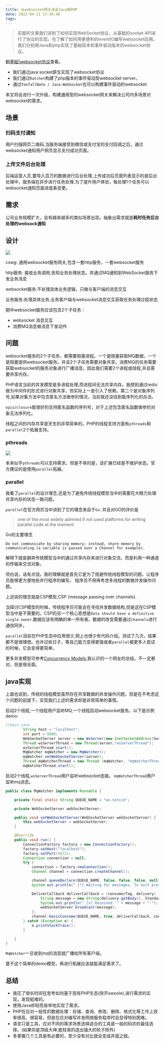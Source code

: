 ```yaml
---
title: 从websocket网关谈谈Java和PHP
date: 2022-04-21 17:34:46
tags:
---
```


> 前面的文章我们讲到了如何实现WebSocket协议，从基础的socket API进行了协议的实现。也了解了如何用更便利的eventIO编写websocket应用。我们分别用Java和php实现了基础班本和事件驱动版本的websocket协议。

戳[基础|websocket协议](https://visonforcoding.xyz/2022/04/06/%E5%9F%BA%E7%A1%80-websocket%E5%8D%8F%E8%AE%AE/)查看。

- 我们通过java socket原生实现了websocket协议
- 我们通过`Ratchet`构建了php版本的事件驱动型websocket server。
- 通过`TooTallNate / Java-WebSocket`也可以构建事件驱动的websocket

本文将会进行一次升级，构建通用型的websocket网关来解决公司内多场景对websocket的需求。

## 场景

### 扫码支付通知

用户扫描网页二维码,当服务端接受到微信或支付宝的支付回调之后，通过websocket通知用户网页显示支付成功页面。

### 上传文件后台处理

后端运营人员,要导入百万的数据进行后台处理,上传成功后页面列表显示的是后台处理中，服务端在异步进行任务处理.为了提升用户体验，每处理1个任务可以websocket通知页面进度条变更。

## 需求

公司业务规模扩大，会有越来越多的类似场景出现。抽象出需求就是**耗时任务后台处理的websock通知**

## 设计

![](https://vison-blog.oss-cn-beijing.aliyuncs.com/20220421180158.png)

cswg: 通用websocket服务网关,包含一套http服务，一套websocket服务

http服务: 接收业务调用,告知业务处理状态。并通过MQ通知到WebSocket服务下发业务消息

websocket服务:不处理具体业务逻辑，只做与客户端的消息交互

业务服务:处理具体业务,业务客户端与websocket消息交互获取任务处理过程状态

期中websocket服务应该包含2个子任务：

- websocket 消息交互
- 消费MQ消息做消息下发动作

## 问题

websocket服务的2个子任务，都需要阻塞进程。一个是阻塞获取MQ数据，一个是阻塞提供websocket服务。并且2个子任务需要对象共享。消费MQ的任务需要获取websocket的服务对象进行广播消息。因此我们需要2个进程或线程,并且需要共享内存。

PHP语言当前的并发模型是多进程处理,而进程间无法共享内存。我想到通过redis做为中间件的形式进行对象共享，但实际上一是引入了依赖。第二个是对象序列号,如果对象方法中包含匿名方法做参的情况，当前我还没找到能序列化的办法。

`opis/closure`能很好的支持匿名函数的序列号，对于上述包含匿名函数做参的对象无法序列化。

线程之间的内存共享是天生的非常简单的。PHP的线程支持方面有`pthreads`和`parallel`2个拓展支持。

### pthreads

![](https://vison-blog.oss-cn-beijing.aliyuncs.com/20220421190454.png)

本来似乎`pthreads`可以支持需求。但是不幸的是，该扩展已经是不维护状态。官方建议的是使用`parallel`拓展。

### parallel

我看了`parallel`的设计理念,还是为了避免传统线程模型当中的需要花大精力处理共享内存的状态一致问题。

`parallel`在官方网页当中讲到了它的理念来自于`Go`.
并且对GO的评价是
> one of the most widely admired if not used platforms for writing parallel code at the moment

Go的主要理念

`Do not communicate by sharing memory; instead, share memory by communicating.(a variable is passed over a Channel for example).`

解释下就是摒弃传统模型当中的通过共享内存来进行对象交流，而是利用一种通道的传输来交流对象。

坦白说，话有点饶。我的理解就是首先它是为了规避传统线程模型的问题。让程序员能够更方便地些并行程序的编写。
程序员不用再考虑多线程的数据并发操作问题。

上述说的理念就是CSP模型,CSP (message passing over channels).

当探讨CSP模型的时候，传统程序员可能会在寻找并发数据结构,但是这在CSP模型当中是不需要的。CSP的另一个核心思想是`Data should have a definitive single owner`.数据应该有明确的单一所有者。数据的改变需要通过`channels`进行通信同步。

`parallel`目前在PHP生态中应用很少,网上也很少有代码介绍。测试了几次，结果都不是很理想。也许过些日子，等自己能力变得更强或者`parallel`被更多人尝试的时候，它会变得更简单。

更多并发模型可参考[Concurrency Models](https://tianpan.co/notes/181-concurrency-models),我认识的一个网友的总结。不一定都对，但是很全面。

## java实现

上面也说到，传统的线程模型虽然存在共享数据的并发操作问题。但是在不考虑这个问题的前提下，实现我们上述的需求却是非常简单的事情。

启动2个线程,一个线程用户监听MQ,一个线程启动websocket服务。以下是示例demo:

```java
//main.java
        String host = "localhost";
        int port = 8088;
        WebSocketServer server = new WsServer(new InetSocketAddress(host, port));
        Thread wsServerThread = new Thread(server,"wsServerThread");
        wsServerThread.start();
        MqWatcher mqWatcher = new MqWatcher();
        mqWatcher.setWebSocketServer(server);
        Thread mqWatcherThread = new Thread (mqWatcher, "mqWatcherThread");
        mqWatcherThread.start();
```

启动2个线程,`wsServerThread`用户监听websocket连接。
`mqWatcherThread`用户监听mq消息。

```java
public class MqWatcher implements Runnable {

    private final static String QUEUE_NAME = "ws.notice";

    private WebSocketServer webSocketServer;

    public void setWebSocketServer(WebSocketServer webSocketServer) {
        this.webSocketServer = webSocketServer;
    }

    @Override
    public void run() {
        ConnectionFactory factory = new ConnectionFactory();
        factory.setHost("localhost");
        factory.setPort(5672);
        Connection connection = null;
        try {
            connection = factory.newConnection();
            Channel channel = connection.createChannel();

            channel.queueDeclare(QUEUE_NAME, false, false, false, null);
            System.out.println(" [*] Waiting for messages. To exit press CTRL+C");

            DeliverCallback deliverCallback = (consumerTag, delivery) -> {
                String message = new String(delivery.getBody(), StandardCharsets.UTF_8);
                System.out.println(" [x] Received '" + message + "'");
                webSocketServer.broadcast(message);
            };
            channel.basicConsume(QUEUE_NAME, true, deliverCallback, consumerTag -> { });
        } catch (Exception e) {
            e.printStackTrace();
        }

    }
}
```

`MqWatcher`一旦收到mq的消息就广播给所有客户端。

基于这个简单的demo模型，再进行拓展应该就能满足需求了。

## 总结

- 我花了很长时间在思考如何基于现有PHP生态(除开swoole),进行需求的实现，发现挺难的。
- 使用Java却轻而易举地实现了需求。
- PHP在应对一般性的数据处理：存储、查询、修改、删除、格式化等工作上效率很高、很容易，但是在应对编写并发网络服务程序时会显得特别困难。
- 语言只是工具，应对不同的需求场景选择适合的工具是一般的码农的最佳选择。(如果你是顶级大神,能轻易的造出强大的轮子除外)
- 多掌握几个工具是有必要的，至少没有对比就会变成井底之蛙。
